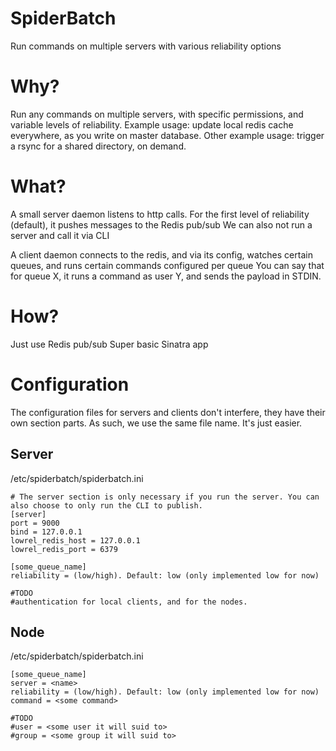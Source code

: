 # SpiderBatch
Run commands on multiple servers with various reliability options

Why?
====

Run any commands on multiple servers, with specific permissions, and variable levels of reliability.
Example usage: update local redis cache everywhere, as you write on master database.
Other example usage: trigger a rsync for a shared directory, on demand.

What?
=====

A small server daemon listens to http calls.
For the first level of reliability (default), it pushes messages to the Redis pub/sub
We can also not run a server and call it via CLI

A client daemon connects to the redis, and via its config, watches certain queues, and runs certain commands configured per queue
You can say that for queue X, it runs a command as user Y, and sends the payload in STDIN.

How?
====

Just use Redis pub/sub
Super basic Sinatra app

Configuration
=============


The configuration files for servers and clients don't interfere, they have their own section parts.
As such, we use the same file name. It's just easier.


Server
------


/etc/spiderbatch/spiderbatch.ini

```
# The server section is only necessary if you run the server. You can also choose to only run the CLI to publish.
[server]
port = 9000
bind = 127.0.0.1
lowrel_redis_host = 127.0.0.1
lowrel_redis_port = 6379

[some_queue_name]
reliability = (low/high). Default: low (only implemented low for now)

#TODO
#authentication for local clients, and for the nodes.
```

Node
----

/etc/spiderbatch/spiderbatch.ini
```
[some_queue_name]
server = <name>
reliability = (low/high). Default: low (only implemented low for now)
command = <some command>

#TODO
#user = <some user it will suid to>
#group = <some group it will suid to>
```
